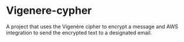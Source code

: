 # Vigenere-cypher
A project that uses the Vigenère cipher to encrypt a message and AWS integration to send the encrypted text to a designated email.
